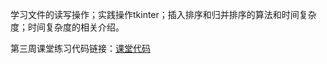 学习文件的读写操作；实践操作tkinter；插入排序和归并排序的算法和时间复杂度；时间复杂度的相关介绍。

第三周课堂练习代码链接：[课堂代码](https://github.com/Bruce-Ch/BDMI-learn/blob/main/class3.ipynb)
